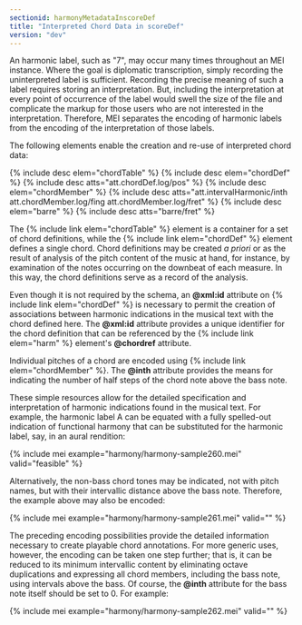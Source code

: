 ```yaml
---
sectionid: harmonyMetadataInscoreDef
title: "Interpreted Chord Data in scoreDef"
version: "dev"
---
```


An harmonic label, such as "7", may occur many times throughout an MEI instance. Where the goal is diplomatic transcription, simply recording the uninterpreted label is sufficient. Recording the precise meaning of such a label requires storing an interpretation. But, including the interpretation at every point of occurrence of the label would swell the size of the file and complicate the markup for those users who are not interested in the interpretation. Therefore, MEI separates the encoding of harmonic labels from the encoding of the interpretation of those labels.

The following elements enable the creation and re-use of interpreted chord data:

{% include desc elem="chordTable" %}
{% include desc elem="chordDef" %}
{% include desc atts="att.chordDef.log/pos" %}
{% include desc elem="chordMember" %}
{% include desc atts="att.intervalHarmonic/inth att.chordMember.log/fing att.chordMember.log/fret" %}
{% include desc elem="barre" %}
{% include desc atts="barre/fret" %}

The {% include link elem="chordTable" %} element is a container for a set of chord definitions, while the {% include link elem="chordDef" %} element defines a single chord. Chord definitions may be created *a priori* or as the result of analysis of the pitch content of the music at hand, for instance, by examination of the notes occurring on the downbeat of each measure. In this way, the chord definitions serve as a record of the analysis.

Even though it is not required by the schema, an **@xml:id** attribute on {% include link elem="chordDef" %} is necessary to permit the creation of associations between harmonic indications in the musical text with the chord defined here. The **@xml:id** attribute provides a unique identifier for the chord definition that can be referenced by the {% include link elem="harm" %} element's **@chordref** attribute.

Individual pitches of a chord are encoded using {% include link elem="chordMember" %}. The **@inth** attribute provides the means for indicating the number of half steps of the chord note above the bass note.

These simple resources allow for the detailed specification and interpretation of harmonic indications found in the musical text. For example, the harmonic label A can be equated with a fully spelled-out indication of functional harmony that can be substituted for the harmonic label, say, in an aural rendition:

{% include mei example="harmony/harmony-sample260.mei" valid="feasible" %}

Alternatively, the non-bass chord tones may be indicated, not with pitch names, but with their intervallic distance above the bass note. Therefore, the example above may also be encoded:

{% include mei example="harmony/harmony-sample261.mei" valid="" %}

The preceding encoding possibilities provide the detailed information necessary to create playable chord annotations. For more generic uses, however, the encoding can be taken one step further; that is, it can be reduced to its minimum intervallic content by eliminating octave duplications and expressing all chord members, including the bass note, using intervals above the bass. Of course, the **@inth** attribute for the bass note itself should be set to 0. For example:

{% include mei example="harmony/harmony-sample262.mei" valid="" %}
